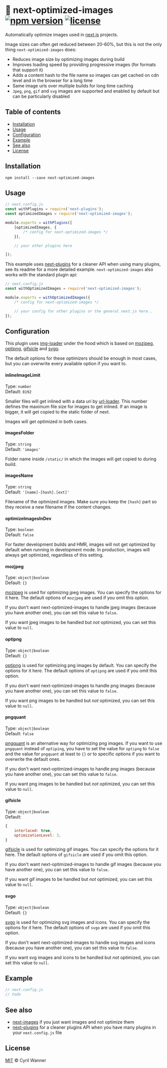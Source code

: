 # 🌅 next-optimized-images [![npm version](https://img.shields.io/npm/v/next-optimized-images.svg)](https://www.npmjs.com/package/next-optimized-images) [![license](https://img.shields.io/github/license/cyrilwanner/next-optimized-images.svg)](https://github.com/cyrilwanner/next-optimized-images/blob/master/LICENSE)

Automatically optimize images used in [next.js](https://github.com/zeit/next.js) projects.

Image sizes can often get reduced between 20-60%, but this is not the only thing `next-optimized-images` does:

* Reduces image size by optimizing images during build
* Improves loading speed by providing progressive images (for formats that support it)
* Adds a content hash to the file name so images can get cached on cdn level and in the browser for a long time
* Same image urls over multiple builds for long time caching
* `Jpeg`, `png`, `gif` and `svg` images are supported and enabled by default but can be particularly disabled

## Table of contents

- [Installation](#installation)
- [Usage](#usage)
- [Configuration](#configuration)
- [Example](#example)
- [See also](#see-also)
- [License](#license)

## Installation

```
npm install --save next-optimized-images
```

## Usage
```javascript
// next.config.js
const withPlugins = require('next-plugins');
const optimizedImages = require('next-optimized-images');

module.exports = withPlugins([
    [optimizedImages, {
        /* config for next-optimized-images */
    }],

    // your other plugins here

]);
```

This example uses [next-plugins](https://github.com/cyrilwanner/next-plugins) for a cleaner API when using many plugins, see its readme for a more detailed example. `next-optimized-images` also works with the standard plugin api:

```javascript
// next.config.js
const withOptimizedImages = require('next-optimized-images');

module.exports = withOptimizedImages({
    /* config for next-optimized-images */

    // your config for other plugins or the general next.js here..
});
```

## Configuration

This plugin uses [img-loader](https://www.npmjs.com/package/img-loader) under the hood which is based on [mozjpeg](https://github.com/imagemin/imagemin-mozjpeg), [optipng](https://github.com/imagemin/imagemin-optipng), [gifsicle](https://github.com/imagemin/imagemin-gifsicle) and [svgo](https://github.com/imagemin/imagemin-svgo).

The default options for these optimizers should be enough in most cases, but you can overwrite every available option if you want to.

#### inlineImageLimit

Type: `number`<br>
Default: `8192`

Smaller files will get inlined with a data uri by [url-loader](https://www.npmjs.com/package/url-loader).
This number defines the maximum file size for images to get inlined.
If an image is bigger, it will get copied to the static folder of next.

Images will get optimized in both cases.

#### imagesFolder

Type: `string`<br>
Default: `'images'`

Folder name inside `/static/` in which the images will get copied to during build.

#### imagesName

Type: `string`<br>
Default: `'[name]-[hash].[ext]'`

Filename of the optimized images.
Make sure you keep the `[hash]` part so they receive a new filename if the content changes.

#### optimizeImagesInDev

Type: `boolean`<br>
Default: `false`

For faster development builds and HMR, images will not get optimized by default when running in development mode.
In production, images will always get optimized, regardless of this setting.

#### mozjpeg

Type: `object|boolean`<br>
Default: `{}`

[mozjpeg](https://github.com/imagemin/imagemin-mozjpeg) is used for optimizing jpeg images.
You can specify the options for it here.
The default options of `mozjpeg` are used if you omit this option.

If you don't want next-optimized-images to handle jpeg images (because you have another one), you can set this value to `false`.

If you want jpeg images to be handled but _not_ optimized, you can set this value to `null`.

#### optipng

Type: `object|boolean`<br>
Default: `{}`

[optipng](https://github.com/imagemin/imagemin-optipng) is used for optimizing png images by default.
You can specify the options for it here.
The default options of `optipng` are used if you omit this option.

If you don't want next-optimized-images to handle png images (because you have another one), you can set this value to `false`.

If you want png images to be handled but _not_ optimized, you can set this value to `null`.

#### pngquant

Type: `object|boolean`<br>
Default: `false`

[pngquant](https://github.com/imagemin/imagemin-pngquant) is an alternative way for optimizing png images.
If you want to use `pngquant` instead of `optiping`, you have to set the value for `optipng` to `false` and the value for `pngquant` at least to `{}` or to specific options if you want to overwrite the default ones.

If you don't want next-optimized-images to handle png images (because you have another one), you can set this value to `false`.

If you want png images to be handled but _not_ optimized, you can set this value to `null`.

#### gifsicle

Type: `object|boolean`<br>
Default:
```javascript
{
    interlaced: true,
    optimizationLevel: 3,
}
```

[gifsicle](https://github.com/imagemin/imagemin-gifsicle) is used for optimizing gif images.
You can specify the options for it here.
The default options of `gifsicle` are used if you omit this option.

If you don't want next-optimized-images to handle gif images (because you have another one), you can set this value to `false`.

If you want gif images to be handled but _not_ optimized, you can set this value to `null`.

#### svgo

Type: `object|boolean`<br>
Default: `{}`

[svgo](https://github.com/imagemin/imagemin-svgo) is used for optimizing svg images and icons.
You can specify the options for it here.
The default options of `svgo` are used if you omit this option.

If you don't want next-optimized-images to handle svg images and icons (because you have another one), you can set this value to `false`.

If you want svg images and icons to be handled but _not_ optimized, you can set this value to `null`.


## Example

```javascript
// next.config.js
// todo
```

## See also

* [next-images](https://github.com/arefaslani/next-images) if you just want images and not optimize them
* [next-plugins](https://github.com/cyrilwanner/next-plugins) for a cleaner plugins API when you have many plugins in your `next.config.js` file

## License

[MIT](https://github.com/cyrilwanner/next-optimized-images/blob/master/LICENSE) © Cyril Wanner
